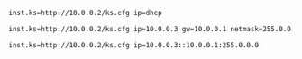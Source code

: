 ```bash
inst.ks=http://10.0.0.2/ks.cfg ip=dhcp
```

```bash
inst.ks=http://10.0.0.2/ks.cfg ip=10.0.0.3 gw=10.0.0.1 netmask=255.0.0.0
```

```bash
inst.ks=http://10.0.0.2/ks.cfg ip=10.0.0.3::10.0.0.1:255.0.0.0
```
